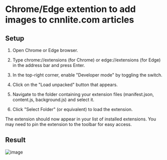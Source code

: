 # Chrome/Edge extention to add images to cnnlite.com articles

## Setup

1. Open Chrome or Edge browser.

1. Type chrome://extensions (for Chrome) or edge://extensions (for Edge) in the address bar and press Enter.

1. In the top-right corner, enable "Developer mode" by toggling the switch.

1. Click on the "Load unpacked" button that appears.

1. Navigate to the folder containing your extension files (manifest.json, content.js, background.js) and select it.

1. Click "Select Folder" (or equivalent) to load the extension.

The extension should now appear in your list of installed extensions. You may need to pin the extension to the toolbar for easy access.

## Result

![image](https://github.com/user-attachments/assets/dd9db835-264b-4a28-9303-26cda36b878c)
